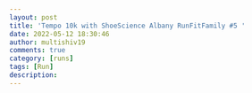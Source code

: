 ```yaml
---
layout: post
title: 'Tempo 10k with ShoeScience Albany RunFitFamily #5 '
date: 2022-05-12 18:30:46
author: multishiv19
comments: true
category: [runs]
tags: [Run]
description: 
---
```


<div width='100%' class='strava-embed-placeholder' data-embed-type='activity' data-embed-id='7128831921'></div>
<script src='https://strava-embeds.com/embed.js'></script>

